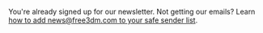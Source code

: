 ﻿You're already signed up for our newsletter.
Not getting our emails? Learn <u>how to add news@free3dm.com to your safe sender list</u>.
